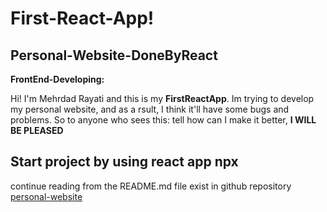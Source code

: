 # First-React-App!

## Personal-Website-DoneByReact

**FrontEnd-Developing:**

Hi! I'm Mehrdad Rayati and this is my **FirstReactApp**.
Im trying to develop my personal website, and as a rsult, I think it'll have some bugs and problems.
So to anyone who sees this: tell how can I make it better, **I WILL BE PLEASED**

## Start project by using react app **npx**

continue reading from the README.md file exist in github repository [personal-website](https://github.com/Mehrdadrd1/first-react-app/blob/master/personal-website/README.md)

